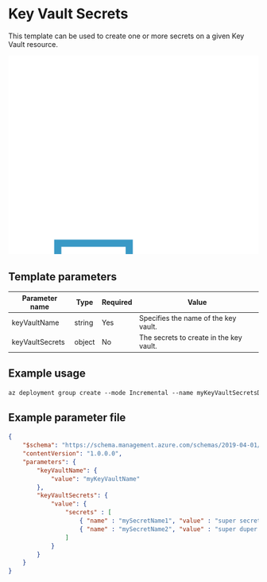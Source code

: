 # Key Vault Secrets

This template can be used to create one or more secrets on a given Key Vault resource.

![Resource view](overview.png)

## Template parameters

| Parameter name  | Type   | Required | Value                                   |
|-----------------|--------|----------|-----------------------------------------|
| keyVaultName    | string | Yes      | Specifies the name of the key vault.    |
| keyVaultSecrets | object | No       | The secrets to create in the key vault. |

## Example usage

``` ps
az deployment group create --mode Incremental --name myKeyVaultSecretsDeployment --resource-group myResourceGroup --template-uri "https://raw.githubusercontent.com/equinor/ioc-shared-infrastructure/master/resources/resourceKeyVaultSecrets/azuredeploy.jsonc"
```

## Example parameter file

``` json
{
    "$schema": "https://schema.management.azure.com/schemas/2019-04-01/deploymentParameters.json#",
    "contentVersion": "1.0.0.0",
    "parameters": {
        "keyVaultName": {
            "value": "myKeyVaultName"
        },
        "keyVaultSecrets": {
            "value": {
                "secrets" : [
                    { "name" : "mySecretName1", "value" : "super secret", "contentType" : "myContentType" },
                    { "name" : "mySecretName2", "value" : "super duper secret", "contentType" : "myContentType"}
                ]
            }
        }
    }
}
```
